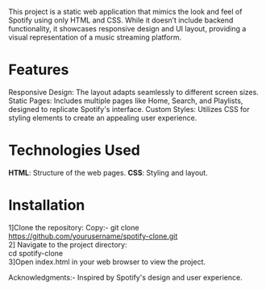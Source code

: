 This project is a static web application that mimics the look and feel of Spotify using only HTML and CSS. 
While it doesn’t include backend functionality, it showcases responsive design and UI layout, providing a visual
representation of a music streaming platform.

# Features
Responsive Design: The layout adapts seamlessly to different screen sizes.
Static Pages: Includes multiple pages like Home, Search, and Playlists, designed to replicate Spotify's interface.
Custom Styles: Utilizes CSS for styling elements to create an appealing user experience.
# Technologies Used
**HTML**: Structure of the web pages.
**CSS**: Styling and layout.

# Installation
1]Clone the repository:
Copy:- git clone https://github.com/yourusername/spotify-clone.git  
2] Navigate to the project directory:  
cd spotify-clone  
3]Open index.html in your web browser to view the project.

Acknowledgments:-
Inspired by Spotify's design and user experience.

